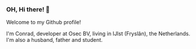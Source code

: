 ### OH, Hi there! 👋

Welcome to my Github profile!

I'm Conrad, developer at Osec BV, living in IJlst (Fryslân), the Netherlands. I'm also a husband, father and student.

